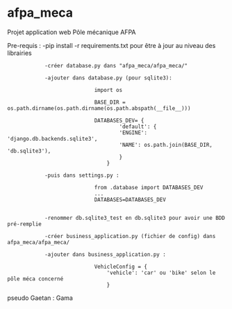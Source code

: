 # afpa_meca
Projet application web Pôle mécanique AFPA


Pre-requis :    -pip install -r requirements.txt pour être à jour au niveau des librairies 

                -créer database.py dans "afpa_meca/afpa_meca/"

                -ajouter dans database.py (pour sqlite3): 
                
                                import os

                                BASE_DIR = os.path.dirname(os.path.dirname(os.path.abspath(__file__)))

                                DATABASES_DEV= {
                                        'default': {
                                        'ENGINE': 'django.db.backends.sqlite3',
                                        'NAME': os.path.join(BASE_DIR, 'db.sqlite3'),
                                        }
                                    }

                -puis dans settings.py :

                                from .database import DATABASES_DEV
                                ...
                                DATABASES=DATABASES_DEV
                    

                -renommer db.sqlite3_test en db.sqlite3 pour avoir une BDD pré-remplie

                -créer business_application.py (fichier de config) dans afpa_meca/afpa_meca/

                -ajouter dans business_application.py :

                                VehicleConfig = {
                                    'vehicle': 'car' ou 'bike' selon le pôle méca concerné
                                    }



pseudo Gaetan : Gama

